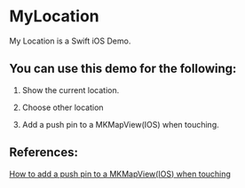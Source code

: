 # MyLocation

My Location is a Swift iOS Demo.

## You can use this demo for the following:

1. Show the current location.

2. Choose other location

3. Add a push pin to a MKMapView(IOS) when touching.


## References:
[How to add a push pin to a MKMapView(IOS) when touching](http://stackoverflow.com/questions/3959994/how-to-add-a-push-pin-to-a-mkmapviewios-when-touching)
